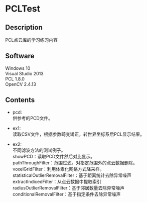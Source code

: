# PCLTest

## Description
PCL点云库的学习练习内容

## Software
Windows 10  
Visual Studio 2013  
PCL 1.8.0  
OpenCV 2.4.13

## Contents
* pcd:  
供参考的PCD文件。

* ex1:  
读取CSV文件，根据参数畸变矫正，转世界坐标系后PCL显示结果。

* ex2:  
不同滤波方法的测试例子。  
showPCD：读取PCD文件然后对比显示。  
pathThroughFilter：范围过滤。对指定范围外的点云数据删除。  
voxelGridFilter：利用体素化网络方式降采样。  
statisticalOutlierRemovalFilter：基于距离统计去除异常噪声  
extractIndicedFilter：从点云数据中提取索引  
radiusOutlierRemovalFilter：基于邻居数量去除异常噪声  
conditionalRemovalFilter：基于指定条件去除异常噪声  
